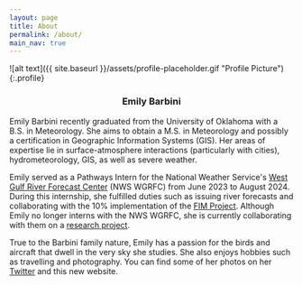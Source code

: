 ```yaml
---
layout: page
title: About
permalink: /about/
main_nav: true
---
```


![alt text]({{ site.baseurl }}/assets/profile-placeholder.gif "Profile Picture"){:.profile}
<div style="text-align: center;">
  <h3>Emily Barbini</h3>
</div>

<p>Emily Barbini recently graduated from the University of Oklahoma with a B.S. in Meteorology. She aims to obtain a M.S. in Meteorology and possibly a certification in Geographic Information Systems (GIS). Her areas of expertise lie in surface-atmosphere interactions (particularly with cities), hydrometeorology, GIS, as well as severe weather.</p>

<p>Emily served as a Pathways Intern for the National Weather Service's <a href="https://www.weather.gov/wgrfc/">West Gulf River Forecast Center</a> (NWS WGRFC) from June 2023 to August 2024. During this internship, she fulfilled duties such as issuing river forecasts and collaborating with the 10% implementation of the <a href="https://storymaps.arcgis.com/stories/c7ae8422207241b5873fff38a22cf66b">FIM Project</a>. Although Emily no longer interns with the NWS WGRFC, she is currently collaborating with them on a <a href="https://windbarbini.github.io/research/">research project</a>. </p>

<p>True to the Barbini family nature, Emily has a passion for the birds and aircraft that dwell in the very sky she studies. She also enjoys hobbies such as travelling and photography. You can find some of her photos on her <a href="https://x.com/barbini_wx">Twitter</a> and this new website. </p>
